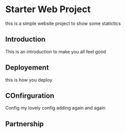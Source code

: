 # Starter Web Project

this is a simple website project to show some statictics

## Introduction

This is an introduction to make you all feel good 

## Deployement

this is how you deploy

## COnfirguration

Config my lovely config
adding again and again 
## Partnership
